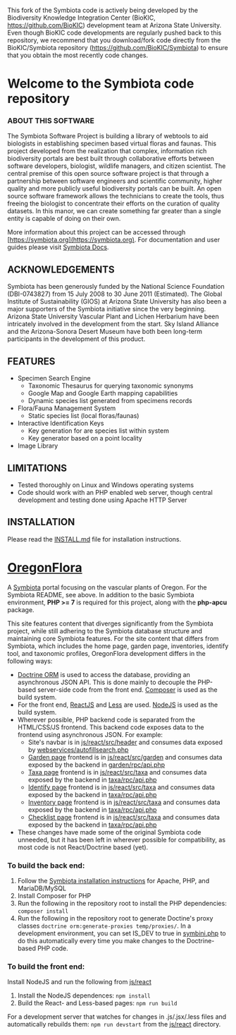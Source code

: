 This fork of the Symbiota code is actively being developed by the Biodiversity Knowledge Integration Center (BioKIC, https://github.com/BioKIC) development team at Arizona State University. 
Even though BioKIC code developments are regularly pushed back to this repository, we recommend that you download/fork code directly from the 
BioKIC/Symbiota repository (https://github.com/BioKIC/Symbiota) to ensure that you obtain the most recently code changes.   

# Welcome to the Symbiota code repository

### ABOUT THIS SOFTWARE

The Symbiota Software Project is building a library of webtools to aid biologists in establishing specimen based virtual floras and faunas. This project developed from the realization that complex, information rich biodiversity portals are best built through collaborative efforts between software developers, biologist, wildlife managers, and citizen scientist. The central premise of this open source software project is that through a partnership between software engineers and scientific community, higher quality and more publicly useful biodiversity portals can be built. An open source software framework allows the technicians to create the tools, thus freeing the biologist to concentrate their efforts on the curation of quality datasets. In this manor, we can create 
something far greater than a single entity is capable of doing on their own.

More information about this project can be accessed through [https://symbiota.org](https://symbiota.org). 
For documentation and user guides please visit [Symbiota Docs](https://symbiota.org/docs).

## ACKNOWLEDGEMENTS

Symbiota has been generously funded by the National Science Foundation (DBI-0743827) from 15 July 2008 to 30 June 2011 (Estimated). The Global Institute of Sustainability (GIOS) at Arizona State University has also been a major supporters of the Symbiota initiative since the very beginning. Arizona State University Vascular Plant and Lichen Herbarium have been intricately involved in the development from the start. Sky Island Alliance and the Arizona-Sonora Desert Museum have both been long-term participants in the development of this product.

## FEATURES

* Specimen Search Engine
  * Taxonomic Thesaurus for querying taxonomic synonyms
  * Google Map and Google Earth mapping capabilities
  * Dynamic species list generated from specimens records
* Flora/Fauna Management System
  * Static species list (local floras/faunas) 
* Interactive Identification Keys
  * Key generation for are species list within system
  * Key generator based on a point locality
* Image Library 


## LIMITATIONS

* Tested thoroughly on Linux and Windows operating systems
* Code should work with an PHP enabled web server, though central development and testing done using Apache HTTP Server


## INSTALLATION

Please read the [INSTALL.md](docs/INSTALL.md) file for installation instructions.


# [OregonFlora](https://oregonflora.org/)

A [Symbiota](http://symbiota.org) portal focusing on the vascular plants of Oregon. For the Symbiota README, see 
above. In addition to the basic Symbiota environment,
**PHP >= 7** is required for this project, along with the **php-apcu** package.

This site features content that diverges significantly from the Symbiota project, while still adhering to the 
Symbiota database structure and maintaining core Symbiota features.
For the site content that differs from Symbiota, which includes the home page, garden page, inventories, identify tool, and taxonomic profiles,
OregonFlora development differs in the following ways: 
   - [Doctrine ORM](https://www.doctrine-project.org/projects/orm.html) is used to access the database, providing 
     an asynchronous JSON API. This is done mainly to decouple the PHP-based server-side code from the front end.
     [Composer](https://getcomposer.org/) is used as the build system.
   - For the front end, [ReactJS](https://reactjs.org) and [Less](http://lesscss.org/) are used. 
   [NodeJS](https://nodejs.org/) is used as the build system.
   - Wherever possible, PHP backend code is separated from the HTML/CSS/JS frontend. This backend code exposes data
   to the frontend using asynchronous JSON. For example:
        - Site's navbar is in [js/react/src/header](./js/react/src/header) and consumes data exposed by 
        [webservices/autofillsearch.php](./webservices/autofillsearch.php)
        - [Garden page](https://oregonflora.org/garden/index.php) frontend is in
            [js/react/src/garden](./js/react/src/garden) and consumes data exposed by the backend in 
            [garden/rpc/api.php](./garden/rpc/api.php)
        - [Taxa page](https://oregonflora.org/checklists/dynamicmap.php?interface=key) frontend is in
            [js/react/src/taxa](./js/react/src/taxa) and consumes data exposed by the backend in 
            [taxa/rpc/api.php](./taxa/rpc/api.php) 
        - [Identify page](https://oregonflora.org/taxa/search.php?search=cat) frontend is in
            [js/react/src/taxa](./js/react/src/identify) and consumes data exposed by the backend in 
            [taxa/rpc/api.php](./ident/rpc/api.php) 
        - [Inventory page](https://oregonflora.org/projects/index.php) frontend is in
            [js/react/src/taxa](./js/react/src/inventory) and consumes data exposed by the backend in 
            [taxa/rpc/api.php](./projects/rpc/api.php) 
        - [Checklist page](https://oregonflora.org/checklists/checklist.php?cl=14&pid=1) frontend is in
            [js/react/src/taxa](./js/react/src/explore) and consumes data exposed by the backend in 
            [taxa/rpc/api.php](./checklists/rpc/api.php) 
   - These changes have made some of the original Symbiota code unneeded, but it has been left in wherever possible
   for compatibility, as most code is not React/Doctrine based (yet).

### To build the back end:
1. Follow the [Symbiota installation instructions](docs/INSTALL.md) 
for Apache, PHP, and MariaDB/MySQL
2. Install Composer for PHP
3. Run the following in the repository root to install the PHP dependencies: `composer install`
4. Run the following in the repository root to generate Doctine's proxy classes `doctrine orm:generate-proxies temp/proxies/`. In a
development environment, you can set IS_DEV to true in [symbini.php](./config/symbini_template.php) to do this automatically
every time you make changes to the Doctrine-based PHP code.

### To build the front end:
Install NodeJS and run the following from [js/react](./js/react)
1. Install the NodeJS dependences: `npm install`
2. Build the React- and Less-based pages: `npm run build`


For a development server that watches for changes in .js/.jsx/.less files and automatically rebuilds them: `npm run devstart`
from the [js/react](./js/react) directory.

